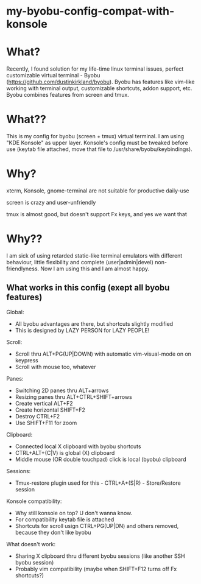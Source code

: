 # my-byobu-config-compat-with-konsole

# What?
Recently, I found solution for my life-time linux terminal issues, perfect customizable virtual terminal - 
Byobu (https://github.com/dustinkirkland/byobu). Byobu has features like vim-like working with terminal 
output, customizable shortcuts, addon support, etc. Byobu combines features from screen and tmux.

# What??
This is my config for byobu (screen + tmux) virtual terminal. I am using "KDE Konsole" as upper layer. 
Konsole's config must be tweaked before use (keytab file attached, move that file to 
/usr/share/byobu/keybindings).

# Why?
xterm, Konsole, gnome-terminal are not suitable for productive daily-use

screen is crazy and user-unfriendly

tmux is almost good, but doesn't support Fx keys, and yes we want that

# Why??
I am sick of using retarded static-like terminal emulators with different behaviour, little 
flexibility and complete (user|admin|devel) non-friendlyness. Now I am using this and I am almost happy.

What works in this config (exept all byobu features)
----
Global:
- All byobu advantages are there, but shortcuts slightly modified
- This is designed by LAZY PERSON for LAZY PEOPLE!

Scroll:
- Scroll thru ALT+PG(UP|DOWN) with automatic vim-visual-mode on on keypress
- Scroll with mouse too, whatever

Panes:
- Switching 2D panes thru ALT+arrows
- Resizing panes thru ALT+CTRL+SHIFT+arrows
- Create vertical ALT+F2
- Create horizontal SHIFT+F2
- Destroy CTRL+F2
- Use SHIFT+F11 for zoom

Clipboard:
- Connected local X clipboard with byobu shortcuts
- CTRL+ALT+(C|V) is global (X) clipboard
- Middle mouse (OR double touchpad) click is local (byobu) clipboard

Sessions:
- Tmux-restore plugin used for this - CTRL+A+(S|R) - Store/Restore session

Konsole compatibility:
- Why still konsole on top? U don't wanna know.
- For compatibility keytab file is attached
- Shortcuts for scroll usign CTRL+PG(UP|DN) and others removed, because they don't like byobu

What doesn't work:
- Sharing X clipboard thru different byobu sessions (like another SSH byobu session)
- Probably vim compatibility (maybe when SHIFT+F12 turns off Fx shortcuts?)
